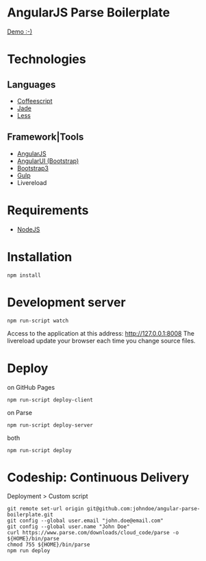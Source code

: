 AngularJS Parse Boilerplate
===========================

[Demo :-)](http://jbeurel.github.io/angular-parse-boilerplate)

# Technologies

## Languages
- [Coffeescript](http://coffeescript.org/)
- [Jade](http://jade-lang.com/)
- [Less](http://www.lesscss.org/)

## Framework|Tools
- [AngularJS](http://angularjs.org/)
- [AngularUI (Bootstrap)](http://angular-ui.github.io/bootstrap/)
- [Bootstrap3](http://getbootstrap.com/)
- [Gulp](http://gulpjs.com/)
- Livereload

# Requirements

- [NodeJS](http://nodejs.org/)

# Installation

  `npm install`

# Development server

  `npm run-script watch`

Access to the application at this address: http://127.0.0.1:8008
The livereload update your browser each time you change source files.

# Deploy 

on GitHub Pages

  `npm run-script deploy-client`

on Parse

  `npm run-script deploy-server`
  
both

  `npm run-script deploy`
  
# Codeship: Continuous Delivery

Deployment > Custom script

```
git remote set-url origin git@github.com:johndoe/angular-parse-boilerplate.git
git config --global user.email "john.doe@email.com"
git config --global user.name "John Doe"
curl https://www.parse.com/downloads/cloud_code/parse -o ${HOME}/bin/parse
chmod 755 ${HOME}/bin/parse
npm run deploy
```

  
